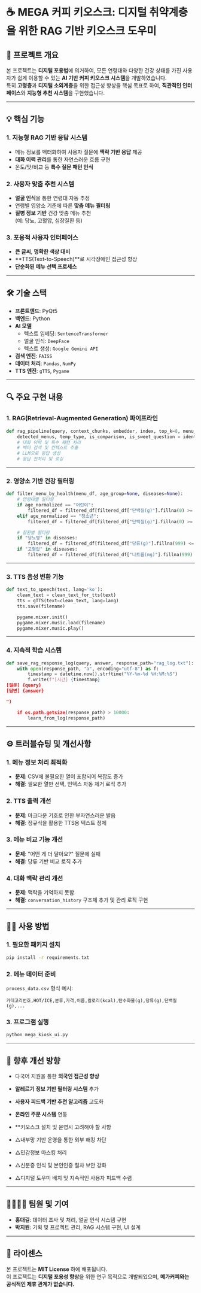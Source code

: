 # ☕ MEGA 커피 키오스크: 디지털 취약계층을 위한 RAG 기반 키오스크 도우미


## 📌 프로젝트 개요

본 프로젝트는 **디지털 포용법**에 의거하여, 모든 연령대와 다양한 건강 상태를 가진 사용자가 쉽게 이용할 수 있는 **AI 기반 커피 키오스크 시스템**을 개발하였습니다.  
특히 **고령층**과 **디지털 소외계층**을 위한 접근성 향상을 핵심 목표로 하여, **직관적인 인터페이스**와 **지능형 추천 시스템**을 구현했습니다.

---

## 💡 핵심 기능

### 1. 지능형 RAG 기반 응답 시스템
- 메뉴 정보를 벡터화하여 사용자 질문에 **맥락 기반 응답** 제공
- **대화 이력 관리**를 통한 자연스러운 흐름 구현
- 온도/맛/비교 등 **특수 질문 패턴 인식**

### 2. 사용자 맞춤 추천 시스템
- **얼굴 인식**을 통한 연령대 자동 추정
- 연령별 영양소 기준에 따른 **맞춤 메뉴 필터링**
- **질병 정보 기반** 건강 맞춤 메뉴 추천  
  (예: 당뇨, 고혈압, 심장질환 등)

### 3. 포용적 사용자 인터페이스
- **큰 글씨**, **명확한 색상 대비**
- **TTS(Text-to-Speech)**로 시각장애인 접근성 향상
- **단순화된 메뉴 선택 프로세스**

---

## 🛠 기술 스택

- **프론트엔드**: PyQt5  
- **백엔드**: Python  
- **AI 모델**
  - 텍스트 임베딩: `SentenceTransformer`
  - 얼굴 인식: `DeepFace`
  - 텍스트 생성: `Google Gemini API`
- **검색 엔진**: `FAISS`  
- **데이터 처리**: `Pandas`, `NumPy`  
- **TTS 엔진**: `gTTS`, `Pygame`

---

## 🔍 주요 구현 내용

### 1. RAG(Retrieval-Augmented Generation) 파이프라인

```python
def rag_pipeline(query, context_chunks, embedder, index, top_k=8, menu_df=None, conversation_history=None):
    detected_menus, temp_type, is_comparison, is_sweet_question = identify_menu_type(query, menu_df)
    # 대화 이력 및 특수 패턴 처리
    # 벡터 검색 및 컨텍스트 추출
    # LLM으로 응답 생성
    # 응답 전처리 및 로깅
```

---

### 2. 영양소 기반 건강 필터링

```python
def filter_menu_by_health(menu_df, age_group=None, diseases=None):
    # 연령대별 필터링
    if age_normalized == "어린이":
        filtered_df = filtered_df[filtered_df["단백질(g)"].fillna(0) >= 1]
    elif age_normalized == "청소년":
        filtered_df = filtered_df[filtered_df["단백질(g)"].fillna(0) >= 0.8]

    # 질환별 필터링
    if "당뇨병" in diseases:
        filtered_df = filtered_df[filtered_df["당류(g)"].fillna(999) <= 10]
    if "고혈압" in diseases:
        filtered_df = filtered_df[filtered_df["나트륨(mg)"].fillna(999) <= 100]
```

---

### 3. TTS 음성 변환 기능

```python
def text_to_speech(text, lang='ko'):
    clean_text = clean_text_for_tts(text)
    tts = gTTS(text=clean_text, lang=lang)
    tts.save(filename)

    pygame.mixer.init()
    pygame.mixer.music.load(filename)
    pygame.mixer.music.play()
```

---

### 4. 지속적 학습 시스템

```python
def save_rag_response_log(query, answer, response_path="rag_log.txt"):
    with open(response_path, "a", encoding="utf-8") as f:
        timestamp = datetime.now().strftime("%Y-%m-%d %H:%M:%S")
        f.write(f"[시간] {timestamp}
[질문] {query}
[답변] {answer}

")

    if os.path.getsize(response_path) > 10000:
        learn_from_log(response_path)
```

---

## ⚙️ 트러블슈팅 및 개선사항

### 1. 메뉴 정보 처리 최적화
- **문제**: CSV에 불필요한 열이 포함되어 복잡도 증가  
- **해결**: 필요한 열만 선택, 인덱스 자동 제거 로직 추가

### 2. TTS 출력 개선
- **문제**: 마크다운 기호로 인한 부자연스러운 발음  
- **해결**: 정규식을 활용한 TTS용 텍스트 정제

### 3. 메뉴 비교 기능 개선
- **문제**: "어떤 게 더 달아요?" 질문에 실패  
- **해결**: 당류 기반 비교 로직 추가

### 4. 대화 맥락 관리 개선
- **문제**: 맥락을 기억하지 못함  
- **해결**: `conversation_history` 구조체 추가 및 관리 로직 구현

---

## 🧑‍💻 사용 방법

### 1. 필요한 패키지 설치

```bash
pip install -r requirements.txt
```

### 2. 메뉴 데이터 준비

`process_data.csv` 형식 예시:

```
카테고리번호,HOT/ICE,분류,가격,이름,칼로리(kcal),탄수화물(g),당류(g),단백질(g),...
```

### 3. 프로그램 실행

```bash
python mega_kiosk_ui.py
```

---

## 🚀 향후 개선 방향

- 다국어 지원을 통한 **외국인 접근성 향상**
- **알레르기 정보 기반 필터링 시스템** 추가
- **사용자 피드백 기반 추천 알고리즘** 고도화
- **온라인 주문 시스템** 연동

- **키오스크 설치 및 운영시 고려해야 할 사항
- △내부망 기반 운영을 통한 외부 해킹 차단
- △민감정보 마스킹 처리
- △신분증 인식 및 본인인증 절차 보안 강화
- △디지털 도우미 배치 및 지속적인 사용자 피드백 수렴 

---

## 👨‍👩‍👧‍👦 팀원 및 기여

- **홍대길**: 데이터 조사 및 처리, 얼굴 인식 시스템 구현  
- **박지원**: 기획 및 프로젝트 관리, RAG 시스템 구현, UI 설계

---

## 📄 라이센스

본 프로젝트는 **MIT License** 하에 배포됩니다.  
이 프로젝트는 **디지털 포용성 향상**을 위한 연구 목적으로 개발되었으며, **메가커피와는 공식적인 제휴 관계가 없습니다.**
